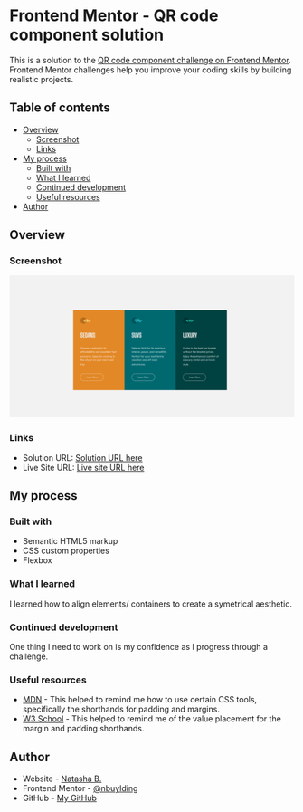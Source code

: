 # Frontend Mentor - QR code component solution

This is a solution to the [QR code component challenge on Frontend Mentor](https://www.frontendmentor.io/challenges/qr-code-component-iux_sIO_H). Frontend Mentor challenges help you improve your coding skills by building realistic projects. 

## Table of contents

- [Overview](#overview)
  - [Screenshot](#screenshot)
  - [Links](#links)
- [My process](#my-process)
  - [Built with](#built-with)
  - [What I learned](#what-i-learned)
  - [Continued development](#continued-development)
  - [Useful resources](#useful-resources)
- [Author](#author)


## Overview

### Screenshot

![](./Screenshot%20(10).png)


### Links

- Solution URL: [Solution URL here](https://www.frontendmentor.io/solutions/3column-preview-card-component-X0LXV4fQo4)
- Live Site URL: [Live site URL here](https://nbuylding.github.io/3-column-preview-card/)

## My process

### Built with

- Semantic HTML5 markup
- CSS custom properties
- Flexbox

### What I learned

I learned how to align elements/ containers to create a symetrical aesthetic.


### Continued development

One thing I need to work on is my confidence as I progress through a challenge. 

### Useful resources

- [MDN](https://developer.mozilla.org/en-US/) - This helped to remind me how to use certain CSS tools, specifically the shorthands for padding and margins.
- [W3 School](https://www.w3schools.com/) - This helped to remind me of the value placement for the margin and padding shorthands.

## Author

- Website - [Natasha B.](https://www.natashabuylding.com)
- Frontend Mentor - [@nbuylding](https://www.frontendmentor.io/profile/nbuylding)
- GitHub - [My GitHub](https://github.com/nbuylding)
